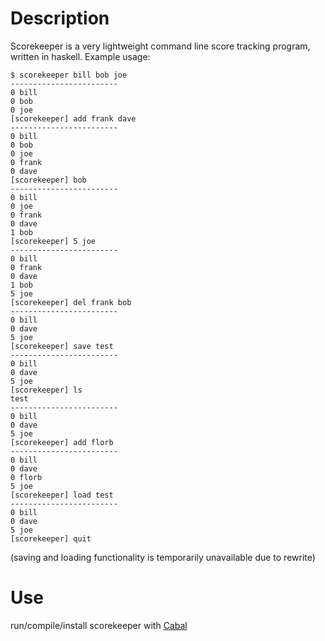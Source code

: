 # Description

Scorekeeper is a very lightweight command line score tracking program, written in haskell.
Example usage:
```
$ scorekeeper bill bob joe
------------------------
0 bill
0 bob
0 joe
[scorekeeper] add frank dave
------------------------
0 bill
0 bob
0 joe
0 frank
0 dave
[scorekeeper] bob
------------------------
0 bill
0 joe
0 frank
0 dave
1 bob
[scorekeeper] 5 joe
------------------------
0 bill
0 frank
0 dave
1 bob
5 joe
[scorekeeper] del frank bob
------------------------
0 bill
0 dave
5 joe
[scorekeeper] save test
------------------------
0 bill
0 dave
5 joe
[scorekeeper] ls
test
------------------------
0 bill
0 dave
5 joe
[scorekeeper] add florb
------------------------
0 bill
0 dave
0 florb
5 joe
[scorekeeper] load test
------------------------
0 bill
0 dave
5 joe
[scorekeeper] quit
```
(saving and loading functionality is temporarily unavailable due to rewrite)

# Use

run/compile/install scorekeeper with [Cabal](https://www.haskell.org/cabal)
